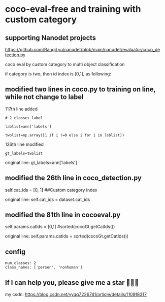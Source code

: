 # coco-eval-free and training with custom category 
## supporting Nanodet projects
https://github.com/RangiLyu/nanodet/blob/main/nanodet/evaluator/coco_detection.py

coco eval by custom category to multi object classification

if category is two, then id index is [0,1], as following:
## modified two lines in coco.py to training on line, while not change to label
117th line added

    # 2 classes label
        
    lablist=ann['labels']
        
    twolist=np.array([1 if i !=0 else i for i in lablist])
        
126th line modified

    gt_labels=twolist
        
original line: gt_labels=ann['labels']
## modified the 26th line in coco_detection.py
self.cat_ids = [0, 1] ##Custom category index

original line: self.cat_ids = dataset.cat_ids
## modified the 81th line in cocoeval.py
self.params.catIds = [0,1] #sorted(cocoGt.getCatIds())

original line: self.params.catIds = sorted(cocoGt.getCatIds())
## config
    num_classes: 2
    class_names: ['person', 'nonhuman']
## If I can help you, please give me a star :star2::star2::star2:
my csdn: https://blog.csdn.net/yyqq7226741/article/details/110918317
